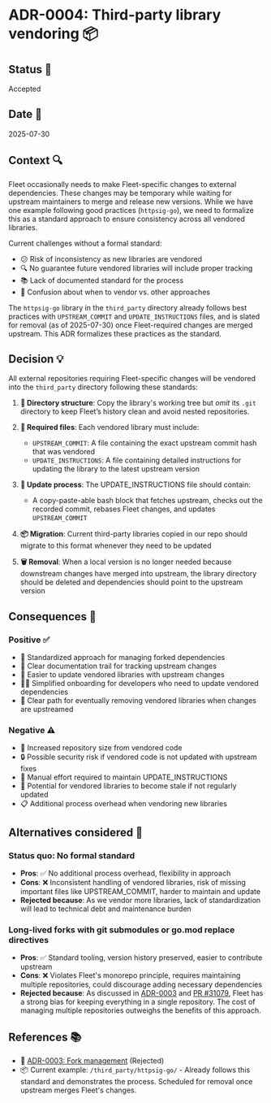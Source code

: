 # ADR-0004: Third-party library vendoring 📦

## Status 🚦

Accepted

## Date 📅

2025-07-30

## Context 🔍

Fleet occasionally needs to make Fleet-specific changes to external dependencies. These changes may be temporary while waiting for upstream maintainers to merge and release new versions. While we have one example following good practices (`httpsig-go`), we need to formalize this as a standard approach to ensure consistency across all vendored libraries.

Current challenges without a formal standard:

* 😕 Risk of inconsistency as new libraries are vendored
* 🔍 No guarantee future vendored libraries will include proper tracking
* 📚 Lack of documented standard for the process
* 🤷 Confusion about when to vendor vs. other approaches

The `httpsig-go` library in the `third_party` directory already follows best practices with `UPSTREAM_COMMIT` and `UPDATE_INSTRUCTIONS` files, and is slated for removal (as of 2025-07-30) once Fleet-required changes are merged upstream. This ADR formalizes these practices as the standard.

## Decision 💡

All external repositories requiring Fleet-specific changes will be vendored into the `third_party` directory following these standards:

1. **📁 Directory structure**: Copy the library's working tree but *omit* its `.git` directory to keep Fleet’s history clean and avoid nested repositories.
2. **📄 Required files**: Each vendored library must include:
   - `UPSTREAM_COMMIT`: A file containing the exact upstream commit hash that was vendored
   - `UPDATE_INSTRUCTIONS`: A file containing detailed instructions for updating the library to the latest upstream version

3. **🔄 Update process**: The UPDATE_INSTRUCTIONS file should contain:
   - A copy-paste-able bash block that fetches upstream, checks out the recorded commit, rebases Fleet changes, and updates `UPSTREAM_COMMIT`

4. **📦 Migration**: Current third-party libraries copied in our repo should migrate to this format whenever they need to be updated

5. **🗑️ Removal**: When a local version is no longer needed because downstream changes have merged into upstream, the library directory should be deleted and dependencies should point to the upstream version

## Consequences 🎯

### Positive ✅
- 📏 Standardized approach for managing forked dependencies
- 📝 Clear documentation trail for tracking upstream changes
- 🚀 Easier to update vendored libraries with upstream changes
- 👩‍💻 Simplified onboarding for developers who need to update vendored dependencies
- 🎉 Clear path for eventually removing vendored libraries when changes are upstreamed

### Negative ⚠️
- 💾 Increased repository size from vendored code
- 🔒 Possible security risk if vendored code is not updated with upstream fixes
- 🔧 Manual effort required to maintain UPDATE_INSTRUCTIONS
- 📅 Potential for vendored libraries to become stale if not regularly updated
- 📋 Additional process overhead when vendoring new libraries

## Alternatives considered 🤔

### Status quo: No formal standard
- **Pros**: ✅ No additional process overhead, flexibility in approach
- **Cons**: ❌ Inconsistent handling of vendored libraries, risk of missing important files like UPSTREAM_COMMIT, harder to maintain and update
- **Rejected because**: As we vendor more libraries, lack of standardization will lead to technical debt and maintenance burden

### Long-lived forks with git submodules or go.mod replace directives
- **Pros**: ✅ Standard tooling, version history preserved, easier to contribute upstream
- **Cons**: ❌ Violates Fleet's monorepo principle, requires maintaining multiple repositories, could discourage adding necessary dependencies
- **Rejected because**: As discussed in [ADR-0003](0003-fork-management.md) and [PR #31079](https://github.com/fleetdm/fleet/pull/31079), Fleet has a strong bias for keeping everything in a single repository. The cost of managing multiple repositories outweighs the benefits of this approach.

## References 📚

- 🚫 [ADR-0003: Fork management](0003-fork-management.md) (Rejected)
- 📦 Current example: `/third_party/httpsig-go/` - Already follows this standard and demonstrates the process. Scheduled for removal once upstream merges Fleet's changes.
